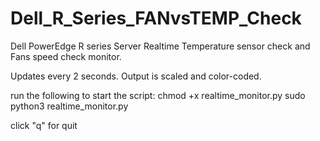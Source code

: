 # Dell_R_Series_FANvsTEMP_Check

Dell PowerEdge R series Server Realtime Temperature sensor check and Fans speed check monitor.

Updates every 2 seconds.
Output is scaled and color-coded.

run the following to start the script:
chmod +x realtime_monitor.py
sudo python3 realtime_monitor.py

click "q" for quit
